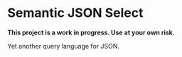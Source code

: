 # Semantic JSON Select

**This project is a work in progress. Use at your own risk.**

Yet another query language for JSON.
